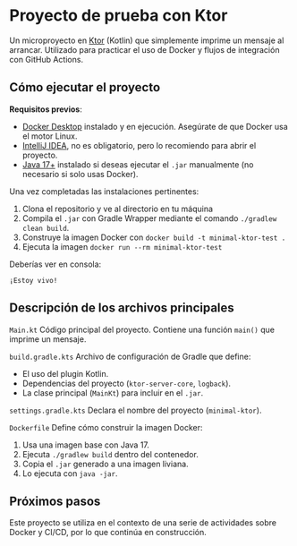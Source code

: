 # Proyecto de prueba con Ktor

Un microproyecto en [Ktor](https://ktor.io) (Kotlin) que simplemente imprime un mensaje al arrancar. Utilizado para practicar el uso de Docker y flujos de integración con GitHub Actions.

## Cómo ejecutar el proyecto

**Requisitos previos**:

- [Docker Desktop](https://www.docker.com/products/docker-desktop/) instalado y en ejecución. Asegúrate de que Docker usa el motor Linux.
- [IntelliJ IDEA](https://www.jetbrains.com/idea/), no es obligatorio, pero lo recomiendo para abrir el proyecto.
- [Java 17+](https://adoptium.net/) instalado si deseas ejecutar el `.jar` manualmente (no necesario si solo usas Docker).

Una vez completadas las instalaciones pertinentes:

1. Clona el repositorio y ve al directorio en tu máquina
2. Compila el `.jar` con Gradle Wrapper mediante el comando `./gradlew clean build`.
3. Construye la imagen Docker con `docker build -t minimal-ktor-test .`
4. Ejecuta la imagen `docker run --rm minimal-ktor-test`

Deberías ver en consola:

```
¡Estoy vivo!
```

## Descripción de los archivos principales

`Main.kt`
Código principal del proyecto. Contiene una función `main()` que imprime un mensaje.


`build.gradle.kts`
Archivo de configuración de Gradle que define:
- El uso del plugin Kotlin.
- Dependencias del proyecto (`ktor-server-core`, `logback`).
- La clase principal (`MainKt`) para incluir en el `.jar`.

`settings.gradle.kts`
Declara el nombre del proyecto (`minimal-ktor`).

`Dockerfile`
Define cómo construir la imagen Docker:

1. Usa una imagen base con Java 17.
2. Ejecuta `./gradlew build` dentro del contenedor.
3. Copia el `.jar` generado a una imagen liviana.
4. Lo ejecuta con `java -jar`.


## Próximos pasos

Este proyecto se utiliza en el contexto de una serie de actividades sobre Docker y CI/CD, por lo que continúa en construcción.

